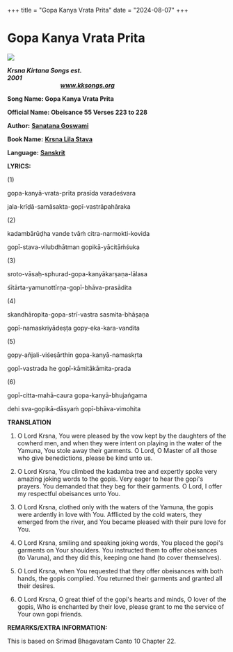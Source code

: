 +++
title = "Gopa Kanya Vrata Prita"
date = "2024-08-07"
+++

# Gopa Kanya Vrata Prita
**[![](http://kksongs.org/image_files/image002.jpg)](http://kksongs.org/)**

**_Krsna Kirtana Songs est. 2001_**                                                                                                                                                      **_www.kksongs.org_**

**Song Name: Gopa Kanya Vrata Prita**

**Official Name: Obeisance 55 Verses 223 to 228**

**Author:** [**Sanatana Goswami**](http://kksongs.org/authors/list/sanatana_g.html)

**Book Name:** [**Krsna Lila Stava**](http://kksongs.org/authors/krsnalilastava.html)

**Language:** [**Sanskrit**](http://kksongs.org/language/list/sanskrit.html)

**LYRICS:**

(1)

gopa-kanyā-vrata-prīta prasīda varadeśvara

jala-krīḍā-samāsakta-gopī-vastrāpahāraka

(2)

kadambārūḍha vande tvāḿ citra-narmokti-kovida

gopī-stava-vilubdhātman gopikā-yācitāḿśuka

(3)

sroto-vāsaḥ-sphurad-gopa-kanyākarṣaṇa-lālasa

śītārta-yamunottīrṇa-gopī-bhāva-prasādita

(4)

skandhāropita-gopa-strī-vastra sasmita-bhāṣaṇa

gopī-namaskriyādeṣṭa gopy-eka-kara-vandita

(5)

gopy-añjali-viśeṣārthin gopa-kanyā-namaskṛta

gopī-vastrada he gopī-kāmitākāmita-prada

(6)

gopī-citta-mahā-caura gopa-kanyā-bhujańgama

dehi sva-gopikā-dāsyaḿ gopī-bhāva-vimohita

**TRANSLATION**

1) O Lord Krsna, You were pleased by the vow kept by the daughters of the cowherd men, and when they were intent on playing in the water of the Yamuna, You stole away their garments. O Lord, O Master of all those who give benedictions, please be kind unto us.

2) O Lord Krsna, You climbed the kadamba tree and expertly spoke very amazing joking words to the gopis. Very eager to hear the gopi's prayers. You demanded that they beg for their garments. O Lord, I offer my respectful obeisances unto You.

3) O Lord Krsna, clothed only with the waters of the Yamuna, the gopis were ardently in love with You. Afflicted by the cold waters, they emerged from the river, and You became pleased with their pure love for You.

4) O Lord Krsna, smiling and speaking joking words, You placed the gopi's garments on Your shoulders. You instructed them to offer obeisances (to Varuna), and they did this, keeping one hand (to cover themselves).

5) O Lord Krsna, when You requested that they offer obeisances with both hands, the gopis complied. You returned their garments and granted all their desires.

6) O Lord Krsna, O great thief of the gopi's hearts and minds, O lover of the gopis, Who is enchanted by their love, please grant to me the service of Your own gopi friends.

**REMARKS/EXTRA INFORMATION:**

This is based on Srimad Bhagavatam Canto 10 Chapter 22.
